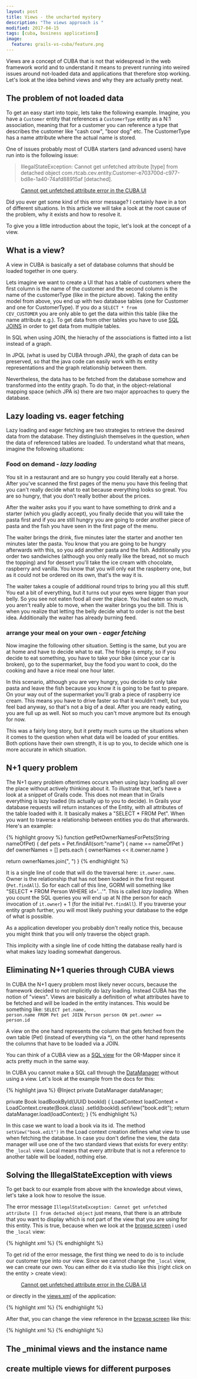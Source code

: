 ```yaml
---
layout: post
title: Views - the uncharted mystery
description: "The views approach is "
modified: 2017-04-15
tags: [cuba, business applications]
image:
  feature: grails-vs-cuba/feature.png
---
```


Views are a concept of CUBA that is not that widespread in the web framework world and to understand it means to prevent running into weired issues around not-loaded data and applications that therefore stop working. Let's look at the idea behind views and why they are actually pretty neat.

<!-- more -->

## The problem of not loaded data

To get an easy start into topic, lets take the following example. Imagine, you have a <code>Customer</code> entity that references a <code>CustomerType</code> entity as a N:1 association, meaning that for a customer you can reference a type that describes the customer like "cash cow", "boor dog" etc. The CustomerType has a name attribute where the actual name is stored.

One of issues probably most of CUBA starters (and advanced users) have run into is the following issue:

> IllegalStateException: Cannot get unfetched attribute [type] from detached object com.rtcab.cev.entity.Customer-e703700d-c977-bd8e-1a40-74afd88915af [detached].

<figure class="center">
	<a href="{{ site.url }}/images/views-the-uncharted-mystery/unfetched-attribute-error.png"><img src="{{ site.url }}/images/views-the-uncharted-mystery/unfetched-attribute-error.png" alt=""></a>
	<figcaption><a href="{{ site.url }}/images/views-the-uncharted-mystery/unfetched-attribute-error.png" title="Cannot get unfetched attribute error in the CUBA UI">Cannot get unfetched attribute error in the CUBA UI</a></figcaption>
</figure>


Did you ever get some kind of this error message? I certainly have in a ton of different situations. In this article we will take a look at the root cause of the problem, why it exists and how to resolve it.

To give you a little introduction about the topic, let's look at the concept of a view.

## What is a view?

A view in CUBA is basically a set of database columns that should be loaded together in one query.

Lets imagine we want to create a UI that has a table of customers where the first column is the name of the customer and the second column is the name of the customerType (like in the picture above). Taking the entity model from above, you end up with two database tables (one for Customer and one for CustomerType). If you do a <code>SELECT * from CEV_CUSTOMER</code> you are only able to get the data within this table (like the name attribute e.g.). To get data from other tables you have to use [SQL JOINS](https://www.w3schools.com/sql/sql_join.asp) in order to get data from multiple tables.

In SQL when using JOIN, the hierachy of the associations is flatted into a list instead of a graph.

In JPQL (what is used by CUBA through JPA), the graph of data can be preserved, so that the java code can easily work with its entity representations and the graph relationship between them.

Nevertheless, the data has to be fetched from the database somehow and transformed into the entity graph. To do that, in the object-relational mapping space (which JPA is) there are two major approaches to query the database.


## Lazy loading vs. eager fetching

Lazy loading and eager fetching are two strategies to retrieve the desired data from the database. They distingluish themselves in the question, *when* the data of referenced tables are loaded. To understand what that means, imagine the following situations:

### Food on demand - *lazy loading*
You sit in a restaurant and are so hungry you could literally eat a horse. After you've scanned the first pages of the menu you have this feeling that you can't really decide what to eat because everything looks so great. You are so hungry, that you don't really bother about the prices.

After the waiter asks you if you want to have something to drink and a starter (which you gladly accept), you finally decide that you will take the pasta first and if you are still hungry you are going to order another piece of pasta and the fish you have seen in the first page of the menu.

The waiter brings the drink, five minutes later the starter and another ten minutes later the pasta. You know that you are going to be hungry afterwards with this, so you add another pasta and the fish. Additionally you order two sandwiches (although you only really like the bread, not so much the topping) and for dessert you'll take the ice cream with chocolate, raspberry and vanilla. You know that you will only eat the raspberry one, but as it could not be ordered on its own, that's the way it is.

The waiter takes a couple of additional round trips to bring you all this stuff. You eat a bit of everything, but it turns out your eyes were bigger than your belly. So you see not eaten food all over the place. You had eaten so much, you aren't really able to move, when the waiter brings you the bill. This is when you realize that letting the belly decide what to order is not the best idea. Additionally the waiter has already burning feed.


### arrange your meal on your own - *eager fetching*

Now imagine the following other situation. Setting is the same, but you are at home and have to decide what to eat. The fridge is empty, so if you decide to eat something, you have to take your bike (since your car is broken), go to the supermarket, buy the food you want to cook, do the cooking and have a nice meal one hour later.

In this scenario, although you are very hungry, you decide to only take pasta and leave the fish because you know it is going to be fast to prepare. On your way out of the supermarket you'll grab a piece of raspberry ice cream. This means you have to drive faster so that it wouldn't melt, but you feel bad anyway, so that's not a big of a deal.
After you are ready eating, you are full up as well. Not so much you can't move anymore but its enough for now.

This was a fairly long story, but it pretty much sums up the situations when it comes to the question when what data will be loaded of your entities. Both options have their own strength, it is up to you, to decide which one is more accurate in which situation.

## N+1 query problem

The N+1 query problem oftentimes occurs when using lazy loading all over the place without actively thinking about it. To illustrate that, let's have a look at a snippet of Grails code. This does not mean that in Grails everything is lazy loaded (its actually up to you to decide). In Grails your database requests will return instances of the Entity, with all attributes of the table loaded with it. It basically makes a "SELECT * FROM Pet". When you want to traverse a relationship between entities you do that afterwards. Here's an example:

{% highlight groovy %}
function getPetOwnerNamesForPets(String nameOfPet) {
  def pets = Pet.findAll(sort:"name") {
       name == nameOfPet
  }
  def ownerNames = []
  pets.each {
    ownerNames << it.owner.name
  }

  return ownerNames.join(", ")
}
{% endhighlight %}

It is a single line of code that will do the traversal here: <code>it.owner.name</code>. Owner is the relationship that has not been loaded in the first request (<code>Pet.findAll</code>). So for each call of this line, GORM will something like "SELECT * FROM Person WHERE id='...'". This is called *lazy loading*. When you count the SQL queries you will end up at N (the person for each invocation of <code>it.owner</code>) + 1 (for the initial <code>Pet.findAll</code>). If you traverse your entity graph further, you will most likely pushing your database to the edge of what is possible.

As a application developer you probably don't really notice this, because you might think that you will only traverse the object graph.

This implicity with a single line of code hitting the database really hard is what makes lazy loading somewhat dangerous.

## Eliminating N+1 queries through CUBA views

In CUBA the N+1 query problem most likely never occurs, because the framework decided to not implicitly do lazy loading. Instead CUBA has the notion of "views". Views are basically a definition of what attributes have to be fetched and will be loaded in the entity instances. This would be something like: <code>SELECT pet.name, person.name FROM Pet pet JOIN Person person ON pet.owner == person.id</code>

A view on the one hand represents the column that gets fetched from the own table (Pet) (instead of everything via *), on the other hand represents the columns that have to be loaded via a JOIN.

You can think of a CUBA view as a [SQL view](https://www.w3schools.com/sql/sql_view.asp) for the OR-Mapper since it acts pretty much in the same way.

In CUBA you cannot make a SQL call through the [DataManager](https://doc.cuba-platform.com/manual-6.5/dataManager.html) without using a view. Let's look at the example from the docs for this:

{% highlight java %}
@Inject
private DataManager dataManager;

private Book loadBookById(UUID bookId) {
    LoadContext<Book> loadContext = LoadContext.create(Book.class)
            .setId(bookId).setView("book.edit");
    return dataManager.load(loadContext);
}
{% endhighlight %}

In this case we want to load a book via its id. The method <code>setView("book.edit")</code> in the Load context creation defines what view to use when fetching the database. In case you don't define the view, the data manager will use one of the two standard views that exists for every entity: the <code>_local</code> view. Local means that every attribute that is not a reference to another table will be loaded, nothing else.

## Solving the IllegalStateException with views

To get back to our example from above with the knowledge about views, let's take a look how to resolve the issue.

The error message <code>IllegalStateException: Cannot get unfetched attribute [] from detached object</code> just means, that there is an attribute that you want to display which is not part of the view that you are using for this entity. This is true, because when we look at the [browse screen](https://github.com/mariodavid/rtcab-cuba-example-views/blob/1-unfetched-attribute-in-table/modules/web/src/com/rtcab/cev/web/customer/customer-browse.xml#L11) i used the <code>_local</code> view:

{% highlight xml %}
<dsContext>
    <groupDatasource id="customersDs"
                     class="com.rtcab.cev.entity.Customer"
                     view="_local">
        <query>
            <![CDATA[select e from cev$Customer e]]>
        </query>
    </groupDatasource>
</dsContext>
{% endhighlight %}


To get rid of the error message, the first thing we need to do is to include our customer type into our view. Since we cannot change the <code>_local</code> view, we can create our own. You can either do it via studio like this (right click on the entity > create view):

<figure class="center">
	<a href="{{ site.url }}/images/views-the-uncharted-mystery/view-definition-in-studio.png"><img src="{{ site.url }}/images/views-the-uncharted-mystery/view-definition-in-studio.png" alt=""></a>
	<figcaption><a href="{{ site.url }}/images/views-the-uncharted-mystery/view-definition-in-studio.png" title="Cannot get unfetched attribute error in the CUBA UI">Cannot get unfetched attribute error in the CUBA UI</a></figcaption>
</figure>

or directly in the [views.xml](https://github.com/mariodavid/rtcab-cuba-example-views/blob/2-using-view-to-display-referenced-data/modules/global/src/com/rtcab/cev/views.xml#L5) of the application:

{% highlight xml %}
<view class="com.rtcab.cev.entity.Customer"
      extends="_local"
      name="customer-view">
    <property name="type"
              view="_minimal"/>
</view>
{% endhighlight %}

After that, you can change the view reference in the [browse screen](https://github.com/mariodavid/rtcab-cuba-example-views/blob/2-using-view-to-display-referenced-data/modules/web/src/com/rtcab/cev/web/customer/customer-browse.xml#L11) like this:

{% highlight xml %}
<groupDatasource id="customersDs"
   class="com.rtcab.cev.entity.Customer"
   view="customer-view">
    <query>
        <![CDATA[select e from cev$Customer e]]>
    </query>
</groupDatasource>
{% endhighlight %}


## The _minimal views and the instance name


## create multiple views for different purposes
